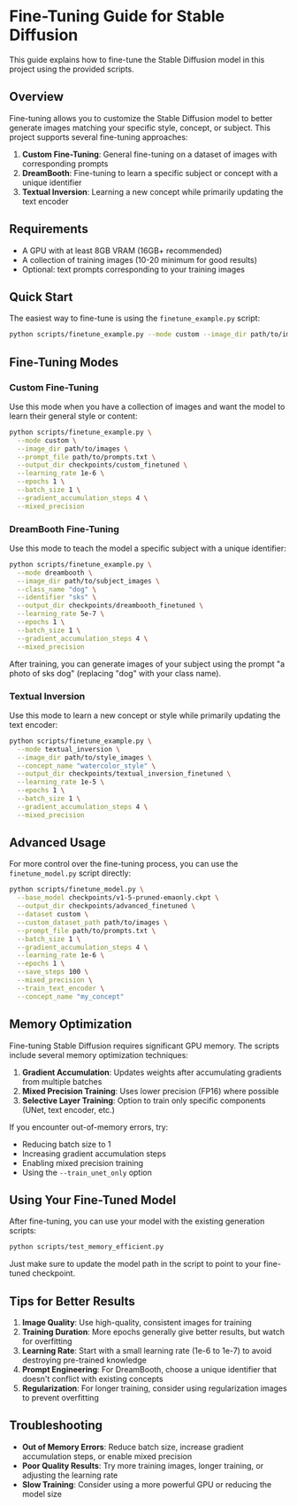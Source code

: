 # Fine-Tuning Guide for Stable Diffusion

This guide explains how to fine-tune the Stable Diffusion model in this project using the provided scripts.

## Overview

Fine-tuning allows you to customize the Stable Diffusion model to better generate images matching your specific style, concept, or subject. This project supports several fine-tuning approaches:

1. **Custom Fine-Tuning**: General fine-tuning on a dataset of images with corresponding prompts
2. **DreamBooth**: Fine-tuning to learn a specific subject or concept with a unique identifier
3. **Textual Inversion**: Learning a new concept while primarily updating the text encoder

## Requirements

- A GPU with at least 8GB VRAM (16GB+ recommended)
- A collection of training images (10-20 minimum for good results)
- Optional: text prompts corresponding to your training images

## Quick Start

The easiest way to fine-tune is using the `finetune_example.py` script:

```bash
python scripts/finetune_example.py --mode custom --image_dir path/to/images --prompt_file path/to/prompts.txt --concept_name "style_name" --output_dir checkpoints/my_finetuned_model
```

## Fine-Tuning Modes

### Custom Fine-Tuning

Use this mode when you have a collection of images and want the model to learn their general style or content:

```bash
python scripts/finetune_example.py \
  --mode custom \
  --image_dir path/to/images \
  --prompt_file path/to/prompts.txt \
  --output_dir checkpoints/custom_finetuned \
  --learning_rate 1e-6 \
  --epochs 1 \
  --batch_size 1 \
  --gradient_accumulation_steps 4 \
  --mixed_precision
```

### DreamBooth Fine-Tuning

Use this mode to teach the model a specific subject with a unique identifier:

```bash
python scripts/finetune_example.py \
  --mode dreambooth \
  --image_dir path/to/subject_images \
  --class_name "dog" \
  --identifier "sks" \
  --output_dir checkpoints/dreambooth_finetuned \
  --learning_rate 5e-7 \
  --epochs 1 \
  --batch_size 1 \
  --gradient_accumulation_steps 4 \
  --mixed_precision
```

After training, you can generate images of your subject using the prompt "a photo of sks dog" (replacing "dog" with your class name).

### Textual Inversion

Use this mode to learn a new concept or style while primarily updating the text encoder:

```bash
python scripts/finetune_example.py \
  --mode textual_inversion \
  --image_dir path/to/style_images \
  --concept_name "watercolor_style" \
  --output_dir checkpoints/textual_inversion_finetuned \
  --learning_rate 1e-5 \
  --epochs 1 \
  --batch_size 1 \
  --gradient_accumulation_steps 4 \
  --mixed_precision
```

## Advanced Usage

For more control over the fine-tuning process, you can use the `finetune_model.py` script directly:

```bash
python scripts/finetune_model.py \
  --base_model checkpoints/v1-5-pruned-emaonly.ckpt \
  --output_dir checkpoints/advanced_finetuned \
  --dataset custom \
  --custom_dataset_path path/to/images \
  --prompt_file path/to/prompts.txt \
  --batch_size 1 \
  --gradient_accumulation_steps 4 \
  --learning_rate 1e-6 \
  --epochs 1 \
  --save_steps 100 \
  --mixed_precision \
  --train_text_encoder \
  --concept_name "my_concept"
```

## Memory Optimization

Fine-tuning Stable Diffusion requires significant GPU memory. The scripts include several memory optimization techniques:

1. **Gradient Accumulation**: Updates weights after accumulating gradients from multiple batches
2. **Mixed Precision Training**: Uses lower precision (FP16) where possible
3. **Selective Layer Training**: Option to train only specific components (UNet, text encoder, etc.)

If you encounter out-of-memory errors, try:

- Reducing batch size to 1
- Increasing gradient accumulation steps
- Enabling mixed precision training
- Using the `--train_unet_only` option

## Using Your Fine-Tuned Model

After fine-tuning, you can use your model with the existing generation scripts:

```bash
python scripts/test_memory_efficient.py
```

Just make sure to update the model path in the script to point to your fine-tuned checkpoint.

## Tips for Better Results

1. **Image Quality**: Use high-quality, consistent images for training
2. **Training Duration**: More epochs generally give better results, but watch for overfitting
3. **Learning Rate**: Start with a small learning rate (1e-6 to 1e-7) to avoid destroying pre-trained knowledge
4. **Prompt Engineering**: For DreamBooth, choose a unique identifier that doesn't conflict with existing concepts
5. **Regularization**: For longer training, consider using regularization images to prevent overfitting

## Troubleshooting

- **Out of Memory Errors**: Reduce batch size, increase gradient accumulation steps, or enable mixed precision
- **Poor Quality Results**: Try more training images, longer training, or adjusting the learning rate
- **Slow Training**: Consider using a more powerful GPU or reducing the model size
